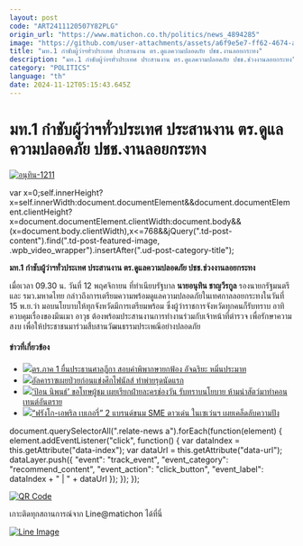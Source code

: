 ```yaml
---
layout: post
code: "ART2411120507Y82PLG"
origin_url: "https://www.matichon.co.th/politics/news_4894285"
image: "https://github.com/user-attachments/assets/a6f9e5e7-ff62-4674-a6a3-b3b6ce73ac35"
title: "มท.1 กำชับผู้ว่าฯทั่วประเทศ ประสานงาน ตร.ดูแลความปลอดภัย ปชช.งานลอยกระทง"
description: "มท.1 กำชับผู้ว่าฯทั่วประเทศ ประสานงาน ตร.ดูแลความปลอดภัย ปชช.ช่วงงานลอยกระทง"
category: "POLITICS"
language: "th"
date: 2024-11-12T05:15:43.645Z
---
```


# มท.1 กำชับผู้ว่าฯทั่วประเทศ ประสานงาน ตร.ดูแลความปลอดภัย ปชช.งานลอยกระทง

[![](https://www.matichon.co.th/wp-content/uploads/2024/11/อนุทิน-1211.jpg "อนุทิน-1211")](https://www.matichon.co.th/wp-content/uploads/2024/11/อนุทิน-1211.jpg)

var x=0;self.innerHeight?x=self.innerWidth:document.documentElement&&document.documentElement.clientHeight?x=document.documentElement.clientWidth:document.body&&(x=document.body.clientWidth),x<=768&&jQuery(".td-post-content").find(".td-post-featured-image, .wpb\_video\_wrapper").insertAfter(".ud-post-category-title");

**มท.1 กำชับผู้ว่าฯทั่วประเทศ ประสานงาน ตร.ดูแลความปลอดภัย ปชช.ช่วงงานลอยกระทง**

เมื่อเวลา 09.30 น. วันที่ 12 พฤศจิกายน ที่ทำเนียบรัฐบาล **นายอนุทิน ชาญวีรกูล** รองนายกรัฐมนตรีและ รมว.มหาดไทย กล่าวถึงการเตรียมความพร้อมดูแลความปลอดภัยในเทศกาลลอยกระทงในวันที่ 15 พ.ย.ว่า มอบนโยบาบให้ทุกจังหวัดมีการเตรียมพร้อม ซึ่งผู้ว่าราชการจังหวัดทุกคนก็รับทราบ อาทิ ควบคุมเรื่องของมึนเมา อาวุธ ต้องพร้อมประสานงานการทำงานร่วมกับเจ้าหน้าที่ตำรวจ เพื่อรักษาความสงบ เพื่อให้ประชาชนมาร่วมสืบสานวัฒนธรรมประเพณีอย่างปลอดภัย

#### ข่าวที่เกี่ยวข้อง

*   [![](https://www.matichon.co.th/wp-content/uploads/2024/11/101-7.jpg)ตร.ภาค 1 ยื่นประธานศาลฎีกา สอบคำพิพากษายกฟ้อง อัจฉริยะ หมิ่นประมาท](https://www.matichon.co.th/local/crime/news_4894408)
*   [![](https://www.matichon.co.th/wp-content/uploads/2024/11/AP24316724506209.jpg)อัลคาราซเผยป่วยก่อนแข่งศึกไฟนัลส์ ทำพ่ายรุดนัดแรก](https://www.matichon.co.th/sport/sport-inter/news_4894292)
*   [![](https://www.matichon.co.th/wp-content/uploads/2024/11/236D0780-B31A-4B23-B029-382094AA0E94.jpeg)‘ป้อน นิพนธ์’ ขอโทษผู้ชม เผยเรียกฝ่ายละครช่องวัน รับทราบนโยบาย ห้ามนำสัตว์มาทำคอนเทนต์อันตราย](https://www.matichon.co.th/entertainment/news_4894376)
*   [![](https://www.matichon.co.th/wp-content/uploads/2024/11/01-80.jpg)“ฟรังโก-เอพริล เบเกอรี่” 2 แบรนด์ขนม SME ดาวเด่น ในเซเว่นฯ เผยเคล็ดลับความปัง](https://www.matichon.co.th/publicize/news_4894212)

document.querySelectorAll(".relate-news a").forEach(function(element) { element.addEventListener("click", function() { var dataIndex = this.getAttribute("data-index"); var dataUrl = this.getAttribute("data-url"); dataLayer.push({ "event": "track\_event", "event\_category": "recommend\_content", "event\_action": "click\_button", "event\_label": dataIndex + " | " + dataUrl }); }); });

[![QR Code](https://www.matichon.co.th/wp-content/uploads/2023/07/wob1371z.jpg)](https://lin.ee/ht0nDxX)

เกาะติดทุกสถานการณ์จาก Line@matichon ได้ที่นี่

[![Line Image](https://www.matichon.co.th/wp-content/uploads/2023/07/th.png)](https://lin.ee/ht0nDxX)